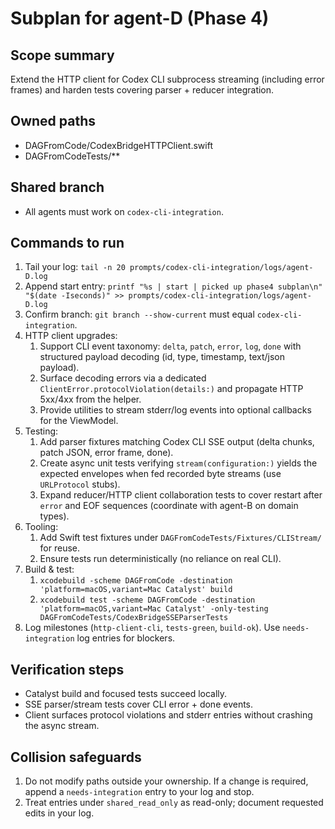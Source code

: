 <!-- Append updates to prompts/codex-cli-integration/logs/agent-D.log using ISO timestamps; never edit earlier lines. -->

# Subplan for agent-D (Phase 4)

## Scope summary
Extend the HTTP client for Codex CLI subprocess streaming (including error frames) and harden tests covering parser + reducer integration.

## Owned paths
- DAGFromCode/CodexBridgeHTTPClient.swift
- DAGFromCodeTests/**

## Shared branch
- All agents must work on `codex-cli-integration`.

## Commands to run
1) Tail your log: `tail -n 20 prompts/codex-cli-integration/logs/agent-D.log`
2) Append start entry: `printf "%s | start | picked up phase4 subplan\n" "$(date -Iseconds)" >> prompts/codex-cli-integration/logs/agent-D.log`
3) Confirm branch: `git branch --show-current` must equal `codex-cli-integration`.
4) HTTP client upgrades:
   1. Support CLI event taxonomy: `delta`, `patch`, `error`, `log`, `done` with structured payload decoding (id, type, timestamp, text/json payload).
   2. Surface decoding errors via a dedicated `ClientError.protocolViolation(details:)` and propagate HTTP 5xx/4xx from the helper.
   3. Provide utilities to stream stderr/log events into optional callbacks for the ViewModel.
5) Testing:
   1. Add parser fixtures matching Codex CLI SSE output (delta chunks, patch JSON, error frame, done).
   2. Create async unit tests verifying `stream(configuration:)` yields the expected envelopes when fed recorded byte streams (use `URLProtocol` stubs).
   3. Expand reducer/HTTP client collaboration tests to cover restart after `error` and EOF sequences (coordinate with agent-B on domain types).
6) Tooling:
   1. Add Swift test fixtures under `DAGFromCodeTests/Fixtures/CLIStream/` for reuse.
   2. Ensure tests run deterministically (no reliance on real CLI).
7) Build & test:
   1. `xcodebuild -scheme DAGFromCode -destination 'platform=macOS,variant=Mac Catalyst' build`
   2. `xcodebuild test -scheme DAGFromCode -destination 'platform=macOS,variant=Mac Catalyst' -only-testing DAGFromCodeTests/CodexBridgeSSEParserTests`
8) Log milestones (`http-client-cli`, `tests-green`, `build-ok`). Use `needs-integration` log entries for blockers.

## Verification steps
- Catalyst build and focused tests succeed locally.
- SSE parser/stream tests cover CLI error + done events.
- Client surfaces protocol violations and stderr entries without crashing the async stream.

## Collision safeguards
1) Do not modify paths outside your ownership. If a change is required, append a `needs-integration` entry to your log and stop.
2) Treat entries under `shared_read_only` as read-only; document requested edits in your log.
